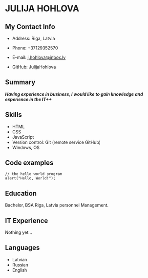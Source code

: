 # **JULIJA HOHLOVA** #


## My Contact Info


* Address: Riga, Latvia

* Phone: +37129352570

* E-mail: j.hohlova@inbox.lv

* GitHub: JulijaHohlova


## Summary

***Having experience in business, I would like to gain knowledge and experience in the IT++***

## Skills

+ HTML
+ CSS 
+ JavaScript 
+ Version control: Git (remote service GitHub)
+ Windows, OS

## Code examples

```
// the hello world program
alert("Hello, World!");

```
## Education
Bachelor, BSA Riga, Latvia
personnel Management.

## IT Experience

Nothing yet…

## Languages
+ Latvian
+ Russian
+ English



